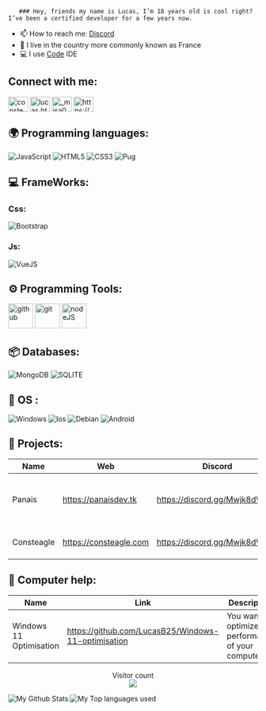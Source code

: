        ### Hey, friends my name is Lucas, I’m 18 years old is cool right? I’ve been a certified developer for a few years now.

- 📫 How to reach me: [Discord](https://discord.gg/Mwjk8dVUQJ)
- 🥖 I live in the country more commonly known as France
- 💻 I use [Code](https://code.visualstudio.com) IDE
       
## Connect with me:
<p align="left">
<a href="https://twitter.com/consteagle" target="blank"><img align="center" src="https://raw.githubusercontent.com/rahuldkjain/github-profile-readme-generator/master/src/images/icons/Social/twitter.svg" alt="consteagle" height="30" width="40" /></a>
<a href="https://instagram.com/lucas.btts" target="blank"><img align="center" src="https://raw.githubusercontent.com/rahuldkjain/github-profile-readme-generator/master/src/images/icons/Social/instagram.svg" alt="lucas.btts" height="30" width="40" /></a>
<a href="https://www.youtube.com/c/_misa0" target="blank"><img align="center" src="https://raw.githubusercontent.com/rahuldkjain/github-profile-readme-generator/master/src/images/icons/Social/youtube.svg" alt="_misa0" height="30" width="40" /></a>
<a href="https://discord.gg/https://discord.gg/D7pq3m3" target="blank"><img align="center" src="https://raw.githubusercontent.com/rahuldkjain/github-profile-readme-generator/master/src/images/icons/Social/discord.svg" alt="https://discord.gg/Mwjk8dVUQJ" height="30" width="40" /></a>
</p>

## 🌍 Programming languages:

![JavaScript](https://img.shields.io/badge/javascript-%23323330.svg?style=for-the-badge&logo=javascript&logoColor=%23F7DF1E)
![HTML5](https://img.shields.io/badge/html5-%23E34F26.svg?style=for-the-badge&logo=html5&logoColor=white)
![CSS3](https://img.shields.io/badge/css3-%231572B6.svg?style=for-the-badge&logo=css3&logoColor=white)
![Pug](https://img.shields.io/badge/Pug-%231572B6.svg?style=for-the-badge&logo=pug&logoColor=brown)
  
## 💻 FrameWorks:

  ### Css:
  ![Bootstrap](https://img.shields.io/badge/Bootstrap-563D7C?style=for-the-badge&logo=bootstrap&logoColor=white)
  
  ### Js:
  ![VueJS](https://img.shields.io/badge/Vue.js-35495E?style=for-the-badge&logo=vuedotjs&logoColor=4FC08D)

## ⚙️ Programming Tools:

  [<img alt="github" width="50px" src="https://raw.githubusercontent.com/coderjojo/coderjojo/master/img/github.svg"/>](https://github.com)
  [<img alt="git" width="50px" src="https://iconape.com/wp-content/png_logo_vector/git-icon.png"/>](https://git-scm.com/)
  [<img alt="nodeJS" width="50px" src="https://cdn.iconscout.com/icon/free/png-512/node-js-1-1174935.png"/>](https://nodejs.org/en/)
  
  
  
## 📦 Databases:

![MongoDB](https://img.shields.io/badge/MongoDB-4EA94B?style=for-the-badge&logo=mongodb&logoColor=white)
![SQLITE](https://img.shields.io/badge/SQLite-07405E?style=for-the-badge&logo=sqlite&logoColor=white)

## 🔧 OS :
 ![Windows](https://img.shields.io/badge/Windows-0078D6?style=for-the-badge&logo=windows&logoColor=white)
 ![Ios](https://img.shields.io/badge/iOS-000000?style=for-the-badge&logo=ios&logoColor=white)
 ![Debian](https://img.shields.io/badge/Debian-A81D33?style=for-the-badge&logo=debian&logoColor=white)
 ![Android](https://img.shields.io/badge/Android-0078D6?style=for-the-badge&logo=android&logoColor=green)
 
 
## 🚩 Projects:
  | Name             | Web                     | Discord                        | Description                                                        |
  |------------------|-------------------------|--------------------------------|--------------------------------------------------------------------|
  | Panais           | https://panaisdev.tk    | https://discord.gg/Mwjk8dVUQJ  | This a Discord music bot as well as multifunctional configurable.  |
  | Consteagle       | https://consteagle.com  | https://discord.gg/Mwjk8dVUQJ  | This a bot list server/website discord.                            |
  
  
  
## 🚩 Computer help:
  | Name                     | Link                                                | Description                                                        |
  |--------------------------|-----------------------------------------------------|--------------------------------------------------------------------|
  | Windows 11 Optimisation  | https://github.com/LucasB25/Windows-11-optimisation | You want to optimize the performance of your computer?.            |


<p align="center"> 
  Visitor count<br>
  <img src="https://profile-counter.glitch.me/LucasB25/count.svg" />
</p>

<img align="left" alt="My Github Stats" src="https://github-readme-stats.vercel.app/api?username=LucasB25&show_icons=true&hide_border=true" />
<img align="left" alt="My Top languages used" src="https://github-readme-stats.vercel.app/api/top-langs/?username=LucasB25" />
